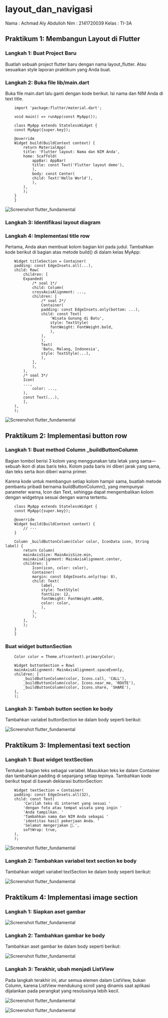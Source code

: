 # layout_dan_navigasi

Nama : Achmad Aly Abdulloh
Nim : 2141720039
Kelas : TI-3A

## Praktikum 1: Membangun Layout di Flutter

### Langkah 1: Buat Project Baru
Buatlah sebuah project flutter baru dengan nama layout_flutter. Atau sesuaikan style laporan praktikum yang Anda buat.

### Langkah 2: Buka file lib/main.dart
Buka file main.dart lalu ganti dengan kode berikut. Isi nama dan NIM Anda di text title.

        import 'package:flutter/material.dart';

        void main() => runApp(const MyApp());

        class MyApp extends StatelessWidget {
        const MyApp({super.key});

        @override
        Widget build(BuildContext context) {
            return MaterialApp(
            title: 'Flutter layout: Nama dan NIM Anda',
            home: Scaffold(
                appBar: AppBar(
                title: const Text('Flutter layout demo'),
                ),
                body: const Center(
                child: Text('Hello World'),
                ),
            ),
            );
        }
        }

![Screenshot flutter_fundamental](../layout_dan_navigasi/docs/P1-L1.png)

### Langkah 3: Identifikasi layout diagram

### Langkah 4: Implementasi title row
Pertama, Anda akan membuat kolom bagian kiri pada judul. Tambahkan kode berikut di bagian atas metode build() di dalam kelas MyApp:

        Widget titleSection = Container(
        padding: const EdgeInsets.all(...),
        child: Row(
            children: [
            Expanded(
                /* soal 1*/
                child: Column(
                crossAxisAlignment: ...,
                children: [
                    /* soal 2*/
                    Container(
                    padding: const EdgeInsets.only(bottom: ...),
                    child: const Text(
                        'Wisata Gunung di Batu',
                        style: TextStyle(
                        fontWeight: FontWeight.bold,
                        ),
                    ),
                    ),
                    Text(
                    'Batu, Malang, Indonesia',
                    style: TextStyle(...),
                    ),
                ],
                ),
            ),
            /* soal 3*/
            Icon(
            ...,
                color: ...,
            ),
            const Text(...),
            ],
        ),
        );

![Screenshot flutter_fundamental](../layout_dan_navigasi/docs/P1-L3.png)


## Praktikum 2: Implementasi button row

### Langkah 1: Buat method Column _buildButtonColumn
Bagian tombol berisi 3 kolom yang menggunakan tata letak yang sama—sebuah ikon di atas baris teks. Kolom pada baris ini diberi jarak yang sama, dan teks serta ikon diberi warna primer.

Karena kode untuk membangun setiap kolom hampir sama, buatlah metode pembantu pribadi bernama buildButtonColumn(), yang mempunyai parameter warna, Icon dan Text, sehingga dapat mengembalikan kolom dengan widgetnya sesuai dengan warna tertentu.

        class MyApp extends StatelessWidget {
        const MyApp({super.key});

        @override
        Widget build(BuildContext context) {
            // ···
        }

        Column _buildButtonColumn(Color color, IconData icon, String label) {
            return Column(
            mainAxisSize: MainAxisSize.min,
            mainAxisAlignment: MainAxisAlignment.center,
            children: [
                Icon(icon, color: color),
                Container(
                margin: const EdgeInsets.only(top: 8),
                child: Text(
                    label,
                    style: TextStyle(
                    fontSize: 12,
                    fontWeight: FontWeight.w400,
                    color: color,
                    ),
                ),
                ),
            ],
            );
        }
        }

### Buat widget buttonSection

        Color color = Theme.of(context).primaryColor;

        Widget buttonSection = Row(
        mainAxisAlignment: MainAxisAlignment.spaceEvenly,
        children: [
            _buildButtonColumn(color, Icons.call, 'CALL'),
            _buildButtonColumn(color, Icons.near_me, 'ROUTE'),
            _buildButtonColumn(color, Icons.share, 'SHARE'),
        ],
        );

### Langkah 3: Tambah button section ke body
Tambahkan variabel buttonSection ke dalam body seperti berikut:

![Screenshot flutter_fundamental](../layout_dan_navigasi/docs/P2-L3.png)


## Praktikum 3: Implementasi text section

### Langkah 1: Buat widget textSection
Tentukan bagian teks sebagai variabel. Masukkan teks ke dalam Container dan tambahkan padding di sepanjang setiap tepinya. Tambahkan kode berikut tepat di bawah deklarasi buttonSection:

        Widget textSection = Container(
        padding: const EdgeInsets.all(32),
        child: const Text(
            'Carilah teks di internet yang sesuai '
            'dengan foto atau tempat wisata yang ingin '
            'Anda tampilkan. '
            'Tambahkan nama dan NIM Anda sebagai '
            'identitas hasil pekerjaan Anda. '
            'Selamat mengerjakan 🙂.',
            softWrap: true,
        ),
        );

![Screenshot flutter_fundamental](../layout_dan_navigasi/docs/P3-L1.png)

### Langkah 2: Tambahkan variabel text section ke body
Tambahkan widget variabel textSection ke dalam body seperti berikut:

![Screenshot flutter_fundamental](../layout_dan_navigasi/docs/P3-L2.png)


## Praktikum 4: Implementasi image section

### Langkah 1: Siapkan aset gambar

![Screenshot flutter_fundamental](../layout_dan_navigasi/docs/P4-L1.png)

### Langkah 2: Tambahkan gambar ke body
Tambahkan aset gambar ke dalam body seperti berikut:

![Screenshot flutter_fundamental](../layout_dan_navigasi/docs/P4-L2.png)

### Langkah 3: Terakhir, ubah menjadi ListView
Pada langkah terakhir ini, atur semua elemen dalam ListView, bukan Column, karena ListView mendukung scroll yang dinamis saat aplikasi dijalankan pada perangkat yang resolusinya lebih kecil.

![Screenshot flutter_fundamental](../layout_dan_navigasi/docs/P4-L3.png)

![Screenshot flutter_fundamental](../layout_dan_navigasi/docs/P4-L3.gif)